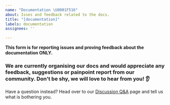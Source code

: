 ```yaml
---
name: "Documentation \U0001F516"
about: Isses and feedback related to the docs.
title: "[documentation]"
labels: documentation
assignees: ''

---
```


**This form is for reporting issues and proving feedback about the documentation ONLY.**

### We are currently organising our docs and would appreciate any feedback, suggestions or painpoint report from our community. Don't be shy, we will love to hear from you! 👂

Have a question instead? Head over to our [Discussion Q&A](https://github.com/Quansight/qhub/discussions/categories/q-a) page and tell us what is bothering you.
